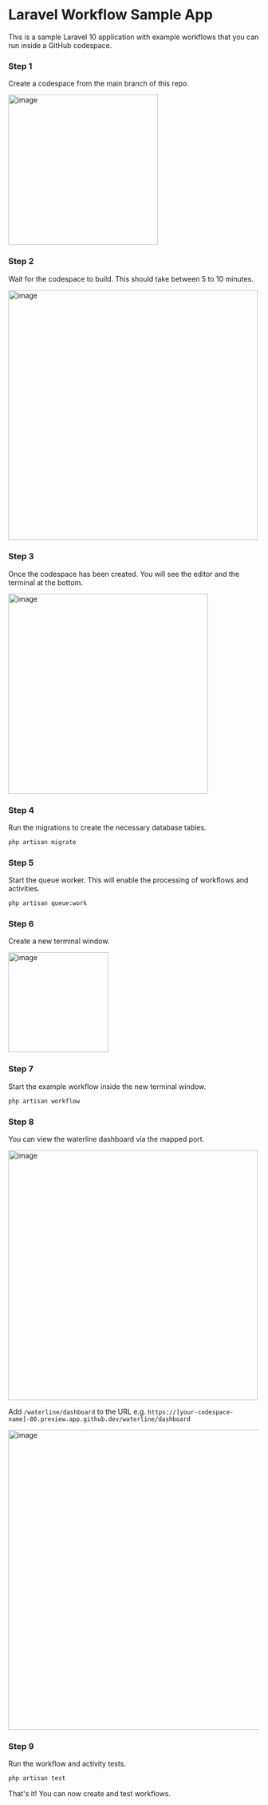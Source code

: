 # Laravel Workflow Sample App

This is a sample Laravel 10 application with example workflows that you can run inside a GitHub codespace.

### Step 1
Create a codespace from the main branch of this repo.

<img src="https://user-images.githubusercontent.com/1130888/233664377-f300ad50-5436-4bb8-b172-c52e12047264.png" alt="image" width="300">

### Step 2
Wait for the codespace to build. This should take between 5 to 10 minutes.

<img src="https://user-images.githubusercontent.com/1130888/233664397-4ae156f3-f69b-406f-b6d4-4f9316684000.png" alt="image" width="500">

### Step 3
Once the codespace has been created. You will see the editor and the terminal at the bottom.

<img src="https://user-images.githubusercontent.com/1130888/233665550-1a4f2098-2919-4108-ac9f-bef1a9f2f47c.png" alt="image" width="400">

### Step 4
Run the migrations to create the necessary database tables.

```bash
php artisan migrate
```

### Step 5
Start the queue worker. This will enable the processing of workflows and activities.

```bash
php artisan queue:work
```

### Step 6
Create a new terminal window.

<img src="https://user-images.githubusercontent.com/1130888/233666917-029247c7-9e6c-46de-b304-27473fd34517.png" alt="image" width="200">

### Step 7
Start the example workflow inside the new terminal window.

```bash
php artisan workflow
```

### Step 8
You can view the waterline dashboard via the mapped port.

<img src="https://user-images.githubusercontent.com/1130888/233668485-b988e336-0462-4bbc-bb77-78c73df363b4.png" alt="image" width="500">

Add `/waterline/dashboard` to the URL e.g. `https://[your-codespace-name]-80.preview.app.github.dev/waterline/dashboard`

<img src="https://user-images.githubusercontent.com/1130888/233669600-3340ada6-5f73-4602-8d82-a81a9d43f883.png" alt="image" width="600">

### Step 9
Run the workflow and activity tests.

```bash
php artisan test
```

That's it! You can now create and test workflows.
